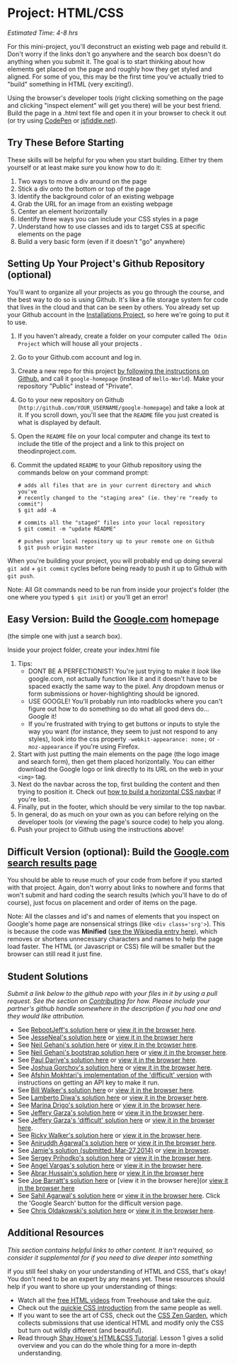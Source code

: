 # Project: HTML/CSS
*Estimated Time: 4-8 hrs*

For this mini-project, you'll deconstruct an existing web page and rebuild it.  Don't worry if the links don't go anywhere and the search box doesn't do anything when you submit it.  The goal is to start thinking about how elements get placed on the page and roughly how they get styled and aligned.  For some of you, this may be the first time you've actually tried to "build" something in HTML (very exciting!).

Using the browser's developer tools (right clicking something on the page and clicking "inspect element" will get you there) will be your best friend.  Build the page in a .html text file and open it in your browser to check it out (or try using [CodePen](http://codepen.io/pen/) or [jsfiddle.net](http://www.jsfiddle.net)).


## Try These Before Starting

These skills will be helpful for you when you start building.  Either try them yourself or at least make sure you know how to do it:

1. Two ways to move a div around on the page
1. Stick a div onto the bottom or top of the page
1. Identify the background color of an existing webpage
1. Grab the URL for an image from an existing webpage
1. Center an element horizontally
1. Identify three ways you can include your CSS styles in a page
1. Understand how to use classes and ids to target CSS at specific elements on the page
1. Build a very basic form (even if it doesn't "go" anywhere)

## Setting Up Your Project's Github Repository (optional)

You'll want to organize all your projects as you go through the course, and the best way to do so is using Github.  It's like a file storage system for code that lives in the cloud and that can be seen by others. You already set up your Github account in the [Installations Project](/web-development-101/installations), so here we're going to put it to use.

1. If you haven't already, create a folder on your computer called `The Odin Project` which will house all your projects .
2. Go to your Github.com account and log in.
3. Create a new repo for this project [by following the instructions on Github.](https://help.github.com/articles/create-a-repo ) and call it `google-homepage` (instead of `Hello-World`).  Make your repository "Public" instead of "Private".
4. Go to your new repository on Github (`http://github.com/YOUR_USERNAME/google-homepage`) and take a look at it.  If you scroll down, you'll see that the `README` file you just created is what is displayed by default.
5. Open the `README` file on your local computer and change its text to include the title of the project and a link to this project on theodinproject.com.
6. Commit the updated `README` to your Github repository using the commands below on your command prompt:

    ```language-bash
    # adds all files that are in your current directory and which you've
    # recently changed to the "staging area" (ie. they're "ready to commit")
    $ git add -A

    # commits all the "staged" files into your local repository
    $ git commit -m "update README"

    # pushes your local repository up to your remote one on Github
    $ git push origin master
    ```

When you're building your project, you will probably end up doing several `git add` + `git commit` cycles before being ready to push it up to Github with `git push`.

Note: All Git commands need to be run from inside your project's folder (the one where you typed `$ git init`) or you'll get an error!

## Easy Version: Build the [Google.com](http://www.google.com) homepage
(the simple one with just a search box).

Inside your project folder, create your index.html file

  1. Tips:
      * DONT BE A PERFECTIONIST!  You're just trying to make it *look* like google.com, not actually function like it and it doesn't have to be spaced exactly the same way to the pixel.  Any dropdown menus or form submissions or hover-highlighting should be ignored.
      * USE GOOGLE! You'll probably run into roadblocks where you can't figure out how to do something so do what all good devs do... Google it!
      * If you're frustrated with trying to get buttons or inputs to style the way you want (for instance, they seem to just not respond to any styles), look into the css property `-webkit-appearance: none;` or `-moz-appearance` if you're using Firefox.
  2. Start with just putting the main elements on the page (the logo image and search form), then get them placed horizontally.  You can either download the Google logo or link directly to its URL on the web in your `<img>` tag.
  3. Next do the navbar across the top, first building the content and then trying to position it.  Check out [how to build a horizontal CSS navbar](http://www.w3schools.com/css/css_navbar.asp) if you're lost.
  4. Finally, put in the footer, which should be very similar to the top navbar.
  5. In general, do as much on your own as you can before relying on the developer tools (or viewing the page's source code) to help you along.
  6. Push your project to Github using the instructions above!

## Difficult Version (optional): Build the [Google.com search results page](https://www.google.com/search?q=build+this+webpage)

You should be able to reuse much of your code from before if you started with that project.  Again, don't worry about links to nowhere and forms that won't submit and hard coding the search results (which you'll have to do of course), just focus on placement and order of items on the page.

Note: All the classes and id's and names of elements that you inspect on Google's home page are nonsensical strings (like `<div class='srg'>`).  This is because the code was **Minified** ([see the Wikipedia entry here](http://en.wikipedia.org/wiki/Minification_(programming))), which removes or shortens unnecessary characters and names to help the page load faster.  The HTML (or Javascript or CSS) file will be smaller but the browser can still read it just fine.

## Student Solutions

*Submit a link below to the github repo with your files in it by using a pull request.  See the section on [Contributing](http://github.com/TheOdinProject/curriculum/blob/master/contributing.md) for how.  Please include your partner's github handle somewhere in the description if you had one and they would like attribution.*

* See [RebootJeff's solution here](https://github.com/RebootJeff/odinproject/blob/master/odin.html.google_clone) or [view it in the browser here](http://htmlpreview.github.io/?https://github.com/RebootJeff/odinproject/blob/master/odin.html.google_clone/google_clone.html).
* See [JesseNeal's solution here](https://github.com/jesseneal/Odin-Project/blob/master/GoogleClone/index.html) or [view it in the browser here](http://htmlpreview.github.io/?https://github.com/jesseneal/Odin-Project/blob/master/GoogleClone/index.html)
* See [Neil Gehani's solution here](https://github.com/ngehani/htmlcss/blob/master/googlelogo) or [view it in the browser here](http://htmlpreview.github.io?https://github.com/ngehani/htmlcss/blob/master/googlelogo/index.html).
* See [Neil Gehani's bootstrap solution here](https://github.com/ngehani/htmlcss/blob/master/googlelogo-bootstrap/index.html) or [view it in the browser here](http://htmlpreview.github.io?https://github.com/ngehani/htmlcss/blob/master/googlelogo-bootstrap/index.html).
* See [Paul Dariye's solution here](https://github.com/pauldd91/theodinproject/tree/master/google_homepage) or [view it in the browser here](http://htmlpreview.github.io/?https://github.com/pauldd91/theodinproject/master/google_homepage/index.html).
* See [Joshua Gorchov's solution here](https://github.com/gorchov/odin/tree/master/01_02_HTML_CSS) or [view it in the browser here](http://htmlpreview.github.io/?https://github.com/gorchov/odin/blob/master/01_02_HTML_CSS/index.html).
* See [Afshin Mokhtari's implementation of the 'difficult' version](https://github.com/afshinator/OdinProject-GoogleSearchClone) with instructions on getting an API key to make it run.
* See [Bill Walker's solution here](https://github.com/mach1010/odin/tree/master/html_css) or [view it in the browser here](http://htmlpreview.github.io/?https://github.com/mach1010/odin/blob/master/html_css/google.html).
* See [Lamberto Diwa's solution here](https://github.com/LambertoD/odin_curricullum/tree/master/html) or [view it in the browser here](http://htmlpreview.github.io/?https://github.com/LambertoD/odin_curricullum/blob/master/html/odin_google_page_project.html).
* See [Marina Drigo's solution here](https://github.com/mousterian/OdinProject/blob/master/html_css/google-homepage/google-page.html) or [view it in the browser here](http://htmlpreview.github.io/?https://github.com/mousterian/OdinProject/blob/master/html_css/google-homepage/google-page.html).
* See [Jeffery Garza's solution here](https://github.com/jgarza/odin-project-studies/tree/master/html_css/google_project1) or [view it in the browser here](http://htmlpreview.github.io/?https://github.com/jgarza/odin-project-studies/blob/master/html_css/google_project1/index.html).
* See [Jeffery Garza's 'difficult' solution here](https://github.com/jgarza/odin-project-studies/tree/master/html_css/google_project2) or [view it in the browser here](http://htmlpreview.github.io/?https://github.com/jgarza/odin-project-studies/blob/master/html_css/google_project2/index.html).
* See [Ricky Walker's solution here](https://github.com/Rwalk45/google-homepage) or [view it in the browser here](http://htmlpreview.github.io/?https://github.com/Rwalk45/google-homepage/blob/master/index.html).
* See [Aniruddh Agarwal's solution here](https://github.com/aniruddhagarwal/odin-projects/tree/master/google-homepage) or [view it in the browser here](http://htmlpreview.github.io/?https://github.com/aniruddhagarwal/odin-projects/blob/master/google-homepage/index.html).
* See [Jamie's solution (submitted: Mar-27,2014)](https://github.com/Jberczel/odin-projects/tree/master/google-homepage) or [view in browser](http://htmlpreview.github.io/?https://github.com/Jberczel/odin-projects/blob/master/google-homepage/index.html).
* See [Sergey Prihodko's solution here](https://github.com/sprihodko/odin-projects/tree/master/google-homepage) or [view it in the browser here](http://htmlpreview.github.io/?https://github.com/sprihodko/odin-projects/blob/master/google-homepage/index.html).
* See [Angel Vargas's solution here](https://github.com/arioth/the-odin-project/tree/master/google-homepage) or [view it in the browser here](http://htmlpreview.github.io/?https://github.com/arioth/the-odin-project/blob/master/google-homepage/index.html).
* See [Abrar Hussain's solution here](https://github.com/abrarisme/The-Odin-Project/tree/master/google-homepage) or [view it in the browser here](http://htmlpreview.github.io/?https://github.com/abrarisme/The-Odin-Project/blob/master/google-homepage/index.html)
* See [Joe Barratt's solution here](https://github.com/Evilbazza/google) or [view it in the browser here](or [view it in the browser here](http://htmlpreview.github.io/?https://github.com/Evilbazza/google/blob/master/thing.html)
* See [Sahil Agarwal's solution here](https://github.com/sahilda/google-homepage) or [view it in the browser here](http://htmlpreview.github.io/?https://github.com/sahilda/google-homepage/blob/master/google.html). Click the 'Google Search' button for the difficult version page.
* See [Chris Oldakowski's solution here](https://github.com/KrzysiekO/theodinproject/tree/master/google-homepage) or [view it in the browser here](http://htmlpreview.github.io/?https://github.com/KrzysiekO/theodinproject/blob/master/google-homepage/index.html).


## Additional Resources

*This section contains helpful links to other content. It isn't required, so consider it supplemental for if you need to dive deeper into something*

If you still feel shaky on your understanding of HTML and CSS, that's okay! You don't need to be an expert by any means yet. These resources should help if you want to shore up your understanding of things:

* Watch all the [free HTML videos](http://teamtreehouse.com/library/websites/html/introduction) from Treehouse and take the quiz.
* Check out the [quickie CSS introduction](http://teamtreehouse.com/library/websites/build-a-simple-website/website-basics/introduction-to-css) from the same people as well.
* If you want to see the art of CSS, check out the [CSS Zen Garden](http://www.csszengarden.com/), which collects submissions that use identical HTML and modify only the CSS but turn out wildly different (and beautiful).
* Read through [Shay Howe's HTML&CSS Tutorial](http://learn.shayhowe.com/html-css/terminology-syntax-intro).  Lesson 1 gives a solid overview and you can do the whole thing for a more in-depth understanding.

